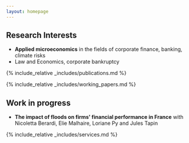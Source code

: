 ```yaml
---
layout: homepage
---
```



## Research Interests

- **Applied microeconomics** in the fields of corporate finance, banking, climate risks
- Law and Economics, corporate bankruptcy

{% include_relative _includes/publications.md %}

{% include_relative _includes/working_papers.md %}

## Work in progress

- **The impact of floods on firms' financial performance in France** with Nicoletta Berardi, Elie Malhaire, Loriane Py and Jules Tapin

{% include_relative _includes/services.md %}
